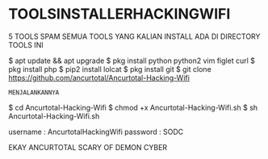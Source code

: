 # TOOLSINSTALLERHACKINGWIFI

5 TOOLS SPAM
SEMUA TOOLS YANG KALIAN INSTALL ADA DI DIRECTORY TOOLS INI


$ apt update && apt upgrade
$ pkg install python python2 vim figlet curl
$ pkg install php
$ pip2 install lolcat
$ pkg install git
$ git clone 
https://github.com/ancurtotal/Ancurtotal-Hacking-Wifi

```MENJALANKANNYA```

$ cd Ancurtotal-Hacking-Wifi
$ chmod +x Ancurtotal-Hacking-Wifi.sh
$ sh Ancurtotal-Hacking-Wifi.sh

username : AncurtotalHackingWifi
password : SODC

EKAY ANCURTOTAL
SCARY OF DEMON CYBER
